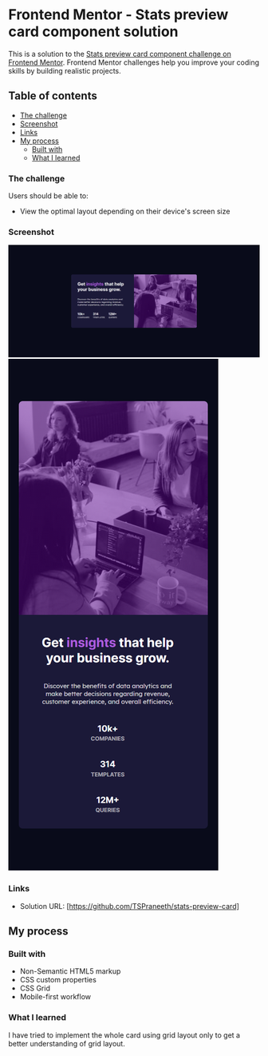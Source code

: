 # Frontend Mentor - Stats preview card component solution

This is a solution to the [Stats preview card component challenge on Frontend Mentor](https://www.frontendmentor.io/challenges/stats-preview-card-component-8JqbgoU62). Frontend Mentor challenges help you improve your coding skills by building realistic projects. 

## Table of contents


  - [The challenge](#the-challenge)
  - [Screenshot](#screenshot)
  - [Links](#links)
- [My process](#my-process)
  - [Built with](#built-with)
  - [What I learned](#what-i-learned)




### The challenge

Users should be able to:

- View the optimal layout depending on their device's screen size

### Screenshot

![](./screenshot-desktop.PNG)
![](./screenshot-mobile.png)

### Links

- Solution URL: [https://github.com/TSPraneeth/stats-preview-card]

## My process

### Built with

- Non-Semantic HTML5 markup
- CSS custom properties
- CSS Grid
- Mobile-first workflow

### What I learned

I have tried to implement the whole card using grid layout only to get a better understanding of grid layout.

```
